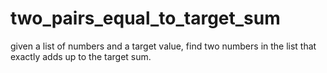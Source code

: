 # two_pairs_equal_to_target_sum
given a list of numbers and a target value, find two numbers in the list that exactly adds up to the target sum.
